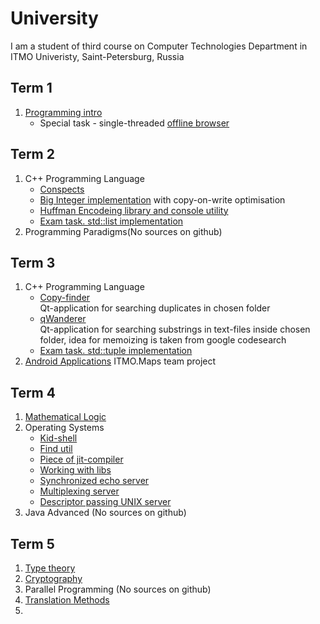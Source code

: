 # University
I am a student of third course on Computer Technologies Department in ITMO Univeristy, Saint-Petersburg, Russia
## Term 1
1. [Programming intro](https://github.com/hazzus/Prog-intro-in-ITMO)
    * Special task - single-threaded [offline browser](https://github.com/hazzus/Java-Offline-Browser)
## Term 2
1. C++ Programming Language
    * [Conspects](https://github.com/hazzus/cpp-conspects)
    * [Big Integer implementation](https://github.com/hazzus/cpp-bigint) with copy-on-write optimisation
    * [Huffman Encodeing library and console utility](https://github.com/hazzus/huffman_coding)
    * [Exam task. std::list implementation](https://github.com/hazzus/list)
2. Programming Paradigms(No sources on github)
## Term 3
1. C++ Programming Language
    * [Copy-finder](https://github.com/hazzus/copy-finder)  
    Qt-application for searching duplicates in chosen folder
    * [qWanderer](https://github.com/hazzus/qWanderer)  
    Qt-application for searching substrings in text-files inside chosen folder, idea for memoizing is taken from google codesearch
    * [Exam task. std::tuple implementation](https://github.com/hazzus/tuple)
2. [Android Applications](https://github.com/hazzus/AndroidCourse) ITMO.Maps team project
## Term 4
1. [Mathematical Logic](https://github.com/hazzus/math-logic)
2. Operating Systems
    * [Kid-shell](https://github.com/hazzus/os-kidshell)
    * [Find util](https://github.com/hazzus/os-find)
    * [Piece of jit-compiler](https://github.com/hazzus/os-jit)
    * [Working with libs](https://github.com/hazzus/os-lib)
    * [Synchronized echo server](https://github.com/hazzus/os-net)
    * [Multiplexing server](https://github.com/hazzus/os-net-multiplexing)
    * [Descriptor passing UNIX server](https://github.com/hazzus/os-net-descriptor-passing)
3. Java Advanced (No sources on github)
## Term 5
1. [Type theory](https://github.com/hazzus/type-theory)
2. [Cryptography](https://github.com/hazzus/cryptography)
3. Parallel Programming (No sources on github)
4. [Translation Methods](https://github.com/hazzus/parser-course)
5. 


